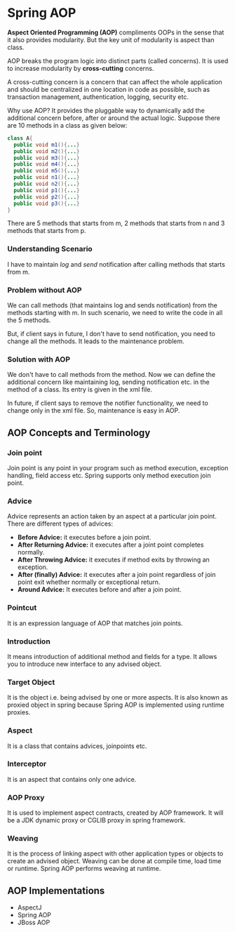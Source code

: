 # Spring AOP
**Aspect Oriented Programming (AOP)** compliments OOPs in the sense that it also provides modularity. But the key unit of modularity is aspect than class.

AOP breaks the program logic into distinct parts (called concerns). It is used to increase modularity by **cross-cutting** concerns.

A cross-cutting concern is a concern that can affect the whole application and should be centralized in one location in code as possible, such as transaction management, authentication, logging, security etc.

Why use AOP?
It provides the pluggable way to dynamically add the additional concern before, after or around the actual logic. Suppose there are 10 methods in a class as given below:

```java
class A{  
  public void m1(){...}  
  public void m2(){...}  
  public void m3(){...}  
  public void m4(){...}  
  public void m5(){...}  
  public void n1(){...}  
  public void n2(){...}  
  public void p1(){...}  
  public void p2(){...}  
  public void p3(){...}  
}  
```

There are 5 methods that starts from m, 2 methods that starts from n and 3 methods that starts from p.

### Understanding Scenario
I have to maintain *log* and *send* notification after calling methods that starts from m.

### Problem without AOP
We can call methods (that maintains log and sends notification) from the methods starting with m. In such scenario, we need to write the code in all the 5 methods.

But, if client says in future, I don't have to send notification, you need to change all the methods. It leads to the maintenance problem.

### Solution with AOP
We don't have to call methods from the method. Now we can define the additional concern like maintaining log, sending notification etc. in the method of a class. Its entry is given in the xml file.

In future, if client says to remove the notifier functionality, we need to change only in the xml file. So, maintenance is easy in AOP.

## AOP Concepts and Terminology
### Join point
Join point is any point in your program such as method execution, exception handling, field access etc. Spring supports only method execution join point.

### Advice
Advice represents an action taken by an aspect at a particular join point. There are different types of advices:

- **Before Advice:** it executes before a join point.
- **After Returning Advice:** it executes after a joint point completes normally.
- **After Throwing Advice:** it executes if method exits by throwing an exception.
- **After (finally) Advice:** it executes after a join point regardless of join point exit whether normally or exceptional return.
- **Around Advice:** It executes before and after a join point.

### Pointcut
It is an expression language of AOP that matches join points.

### Introduction
It means introduction of additional method and fields for a type. It allows you to introduce new interface to any advised object.

### Target Object
It is the object i.e. being advised by one or more aspects. It is also known as proxied object in spring because Spring AOP is implemented using runtime proxies.

### Aspect
It is a class that contains advices, joinpoints etc.

### Interceptor
It is an aspect that contains only one advice.

### AOP Proxy
It is used to implement aspect contracts, created by AOP framework. It will be a JDK dynamic proxy or CGLIB proxy in spring framework.

### Weaving
It is the process of linking aspect with other application types or objects to create an advised object. Weaving can be done at compile time, load time or runtime. Spring AOP performs weaving at runtime.

## AOP Implementations
- AspectJ
- Spring AOP
- JBoss AOP



